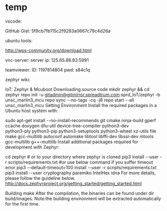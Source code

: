 # temp

vscode:

GitHub Gist: 5f9cb7fb115c2f9283a0667c79c4d26a

ubuntu tools:

http://wps-community.org/download.html

vnc-server:
server ip:
125.65.88.83:5991

teamviewer:
ID:
1197814804
pwd:
s84c1q

zephyr wiki:

IoT: Zephyr & Mcuboot
Downloading source code
mkdir zephyr && cd zephyr
repo init -u gitadmin@gitmirror.spreadtrum.com:sprd_IoT/zephyr -b unsc_marlin3_mcu
repo sync --no-tags -cq -j8
repo start --all unsc_marlin3_mcu
Setting Environment
Install the required packages in a Ubuntu host system with:

sudo apt-get install --no-install-recommends git cmake ninja-build gperf \
  ccache doxygen dfu-util device-tree-compiler python3-dev \
  python3-ply python3-pip python3-setuptools python3-wheel xz-utils file \
  make gcc-multilib autoconf automake libtool libffi-dev libssl-dev mtools \
  gcc-multilib g++-multilib
Install additional packages required for development with Zephyr:

cd zephyr  # or to your directory where zephyr is cloned
pip3 install --user -r scripts/requirements.txt
#or use below command if you suffer timeout error
pip3 --default-timeout=100 install --user -r scripts/requirements.txt
pip3 install --user cryptography paramiko IntelHex idna
For more details, please follow the guideline below.
 http://docs.zephyrproject.org/getting_started/getting_started.html

Building
make
After the compilation, the binaries can be found under dir build/images.
Note:the building environment will be extracted automatically for the first time.
